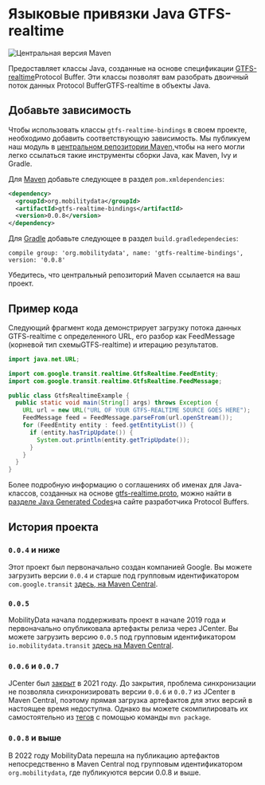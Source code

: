 # Языковые привязки Java GTFS-realtime

![Центральная версия Maven](https://img.shields.io/maven-central/v/org.mobilitydata/gtfs-realtime-bindings.svg)

Предоставляет классы Java, созданные на основе спецификации [GTFS-realtime](https://github.com/google/transit/tree/master/gtfs-realtime)Protocol Buffer. Эти классы позволят вам разобрать двоичный поток данных Protocol BufferGTFS-realtime в объекты Java.

## Добавьте зависимость

Чтобы использовать классы `gtfs-realtime-bindings` в своем проекте, необходимо добавить соответствующую зависимость. Мы публикуем наш модуль в [центральном репозитории Maven,](http://search.maven.org/)чтобы на него могли легко ссылаться такие инструменты сборки Java, как Maven, Ivy и Gradle.

Для [Maven](http://maven.apache.org/) добавьте следующее в раздел `pom.xmldependencies`:

```xml
<dependency>
  <groupId>org.mobilitydata</groupId>
  <artifactId>gtfs-realtime-bindings</artifactId>
  <version>0.0.8</version>
</dependency>
```

Для [Gradle](https://www.gradle.org/) добавьте следующее в раздел `build.gradledependecies`:

    compile group: 'org.mobilitydata', name: 'gtfs-realtime-bindings', version: '0.0.8'

Убедитесь, что центральный репозиторий Maven ссылается на ваш проект.

## Пример кода

Следующий фрагмент кода демонстрирует загрузку потока данных GTFS-realtime с определенного URL, его разбор как FeedMessage (корневой тип схемыGTFS-realtime) и итерацию результатов.

```java
import java.net.URL;

import com.google.transit.realtime.GtfsRealtime.FeedEntity;
import com.google.transit.realtime.GtfsRealtime.FeedMessage;

public class GtfsRealtimeExample {
  public static void main(String[] args) throws Exception {
    URL url = new URL("URL OF YOUR GTFS-REALTIME SOURCE GOES HERE");
    FeedMessage feed = FeedMessage.parseFrom(url.openStream());
    for (FeedEntity entity : feed.getEntityList()) {
      if (entity.hasTripUpdate()) {
        System.out.println(entity.getTripUpdate());
      }
    }
  }
}
```

Более подробную информацию о соглашениях об именах для Java-классов, созданных на основе [gtfs-realtime.proto](https://github.com/google/transit/blob/master/gtfs-realtime/proto/gtfs-realtime.proto), можно найти в [разделе Java Generated Codes](https://developers.google.com/protocol-buffers/docs/reference/java-generated)на сайте разработчика Protocol Buffers.

## История проекта

### `0.0.4` и ниже

Этот проект был первоначально создан компанией Google. Вы можете загрузить версии `0.0.4` и старше под групповым идентификатором `com.google.transit` [здесь, на Maven Central](https://search.maven.org/search?q=g:com.google.transit%20AND%20a:gtfs-realtime-bindings).

### `0.0.5`

MobilityData начала поддерживать проект в начале 2019 года и первоначально опубликовала артефакты релиза через JCenter. Вы можете загрузить версию `0.0.5` под групповым идентификатором `io.mobilitydata.transit` [здесь на Maven Central](https://search.maven.org/artifact/io.mobilitydata.transit/gtfs-realtime-bindings).

### `0.0.6` и `0.0.7`

JCenter был [закрыт](https://jfrog.com/blog/into-the-sunset-bintray-jcenter-gocenter-and-chartcenter/) в 2021 году. До закрытия, проблема синхронизации не позволяла синхронизировать версии `0.0.6` и `0.0.7` из JCenter в Maven Central, поэтому прямая загрузка артефактов для этих версий в настоящее время недоступна. Однако вы можете скомпилировать их самостоятельно из [тегов](https://github.com/MobilityData/gtfs-realtime-bindings/tags) с помощью команды `mvn package`.

### `0.0.8` и выше

В 2022 году MobilityData перешла на публикацию артефактов непосредственно в Maven Central под групповым идентификатором `org.mobilitydata`, где публикуются версии 0.0.8 и выше.

